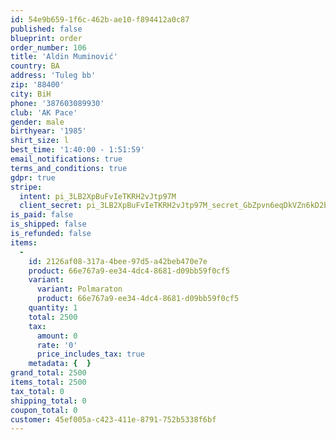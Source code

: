 ```yaml
---
id: 54e9b659-1f6c-462b-ae10-f894412a0c87
published: false
blueprint: order
order_number: 106
title: 'Aldin Muminović'
country: BA
address: 'Tuleg bb'
zip: '88400'
city: BiH
phone: '387603089930'
club: 'AK Pace'
gender: male
birthyear: '1985'
shirt_size: l
best_time: '1:40:00 - 1:51:59'
email_notifications: true
terms_and_conditions: true
gdpr: true
stripe:
  intent: pi_3LB2XpBuFvIeTKRH2vJtp97M
  client_secret: pi_3LB2XpBuFvIeTKRH2vJtp97M_secret_GbZpvn6eqDkVZn6kD2bt0XtEm
is_paid: false
is_shipped: false
is_refunded: false
items:
  -
    id: 2126af08-317a-4bee-97d5-a42beb470e7e
    product: 66e767a9-ee34-4dc4-8681-d09bb59f0cf5
    variant:
      variant: Polmaraton
      product: 66e767a9-ee34-4dc4-8681-d09bb59f0cf5
    quantity: 1
    total: 2500
    tax:
      amount: 0
      rate: '0'
      price_includes_tax: true
    metadata: {  }
grand_total: 2500
items_total: 2500
tax_total: 0
shipping_total: 0
coupon_total: 0
customer: 45ef005a-c423-411e-8791-752b5338f6bf
---
```

